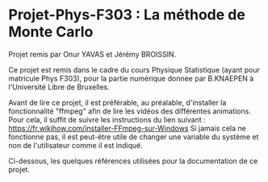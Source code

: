 # Projet-Phys-F303 : La méthode de Monte Carlo

Projet remis par Onur YAVAS et Jérémy BROISSIN.

Ce projet est remis dans le cadre du cours Physique Statistique (ayant pour matricule Phys F303), pour la partie numérique donnée par B.KNAEPEN à l'Université Libre de Bruxelles.

Avant de lire ce projet, il est préférable, au préalable, d'installer la fonctionnalité "ffmpeg" afin de lire les vidéos des différentes animations. Pour cela, il suffit de suivre les instructions du lien suivant : https://fr.wikihow.com/installer-FFmpeg-sur-Windows
Si jamais cela ne fonctionne pas, il est peut-être utile de changer une variable du système et non de l'utilisateur comme il est indiqué.

Ci-dessous, les quelques références utilisées pour la documentation de ce projet.
